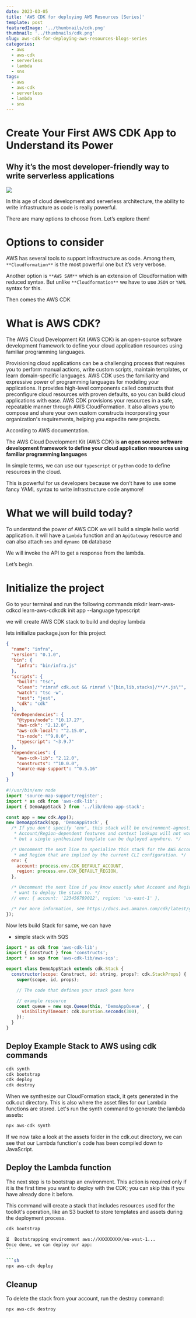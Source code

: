 ```yaml
---
date: 2023-03-05
title: 'AWS CDK for deploying AWS Resources [Series]'
template: post
featuredImage: '../thumbnails/cdk.png'
thumbnail: '../thumbnails/cdk.png'
slug: aws-cdk-for-deploying-aws-resources-blogs-series
categories:
  - aws
  - aws-cdk
  - serverless
  - lambda
  - sns 
tags:
  - aws
  - aws-cdk
  - serverless
  - lambda
  - sns 
---
```


Create Your First AWS CDK App to Understand its Power
=====================================================

Why it’s the most developer-friendly way to write serverless applications
-------------------------------------------------------------------------

![](https://www.simform.com/wp-content/uploads/2018/08/Serverless-Examples-with-AWS-Lambda-Use-Cases.png)

In this age of cloud development and serverless architecture, the ability to write infrastructure as code is really powerful.

There are many options to choose from. Let’s explore them!

Options to consider
===================

AWS has several tools to support infrastructure as code. Among them, `**Cloudformation**` is the most powerful one but it’s very verbose.

Another option is `**AWS SAM**` which is an extension of Cloudformation with reduced syntax. But unlike `**Cloudformation**` we have to use `JSON` or `YAML` syntax for this.

Then comes the AWS CDK

What is AWS CDK?
================

The AWS Cloud Development Kit (AWS CDK) is an open-source software development framework to define your cloud application resources using familiar programming languages.

Provisioning cloud applications can be a challenging process that requires you to perform manual actions, write custom scripts, maintain templates, or learn domain-specific languages. AWS CDK uses the familiarity and expressive power of programming languages for modeling your applications. It provides high-level components called constructs that preconfigure cloud resources with proven defaults, so you can build cloud applications with ease. AWS CDK provisions your resources in a safe, repeatable manner through AWS CloudFormation. It also allows you to compose and share your own custom constructs incorporating your organization's requirements, helping you expedite new projects.

According to AWS documentation.

The AWS Cloud Development Kit (AWS CDK) is **an open source software development framework to define your cloud application resources using familiar programming languages**

In simple terms, we can use our `typescript` or `python` code to define resources in the cloud.

This is powerful for us developers because we don’t have to use some fancy YAML syntax to write infrastructure code anymore!

What we will build today?
=========================

To understand the power of AWS CDK we will build a simple hello world application. it will have a `Lambda` function and an `ApiGateway` resource and can also attach `sns` and `dynamo DB` database

We will invoke the API to get a response from the lambda.

Let’s begin.

Initialize the project
======================

Go to your terminal and run the following commands
mkdir learn-aws-cdkcd learn-aws-cdkcdk init app --language typescript

we will create AWS CDK stack to build and deploy lambda 

lets initialize package.json for this project 

```json
{
  "name": "infra",
  "version": "0.1.0",
  "bin": {
    "infra": "bin/infra.js"
  },
  "scripts": {
    "build": "tsc",
    "clean": "rimraf cdk.out && rimraf \"{bin,lib,stacks}/**/*.js\"",
    "watch": "tsc -w",
    "test": "jest",
    "cdk": "cdk"
  },
  "devDependencies": {
    "@types/node": "10.17.27",
    "aws-cdk": "2.12.0",
    "aws-cdk-local": "^2.15.0",
    "ts-node": "^9.0.0",
    "typescript": "~3.9.7"
  },
  "dependencies": {
    "aws-cdk-lib": "2.12.0",
    "constructs": "^10.0.0",
    "source-map-support": "^0.5.16"
  }
}
```
```javascript
#!/usr/bin/env node
import 'source-map-support/register';
import * as cdk from 'aws-cdk-lib';
import { DemoAppStack } from '../lib/demo-app-stack';

const app = new cdk.App();
new DemoAppStack(app, 'DemoAppStack', {
  /* If you don't specify 'env', this stack will be environment-agnostic.
   * Account/Region-dependent features and context lookups will not work,
   * but a single synthesized template can be deployed anywhere. */

  /* Uncomment the next line to specialize this stack for the AWS Account
   * and Region that are implied by the current CLI configuration. */
  env: {
    account: process.env.CDK_DEFAULT_ACCOUNT,
    region: process.env.CDK_DEFAULT_REGION,
  },

  /* Uncomment the next line if you know exactly what Account and Region you
   * want to deploy the stack to. */
  // env: { account: '123456789012', region: 'us-east-1' },

  /* For more information, see https://docs.aws.amazon.com/cdk/latest/guide/environments.html */
});

```
Now lets build Stack for same, we can have 

- simple stack with SQS

```javascript
import * as cdk from 'aws-cdk-lib';
import { Construct } from 'constructs';
import * as sqs from 'aws-cdk-lib/aws-sqs';

export class DemoAppStack extends cdk.Stack {
  constructor(scope: Construct, id: string, props?: cdk.StackProps) {
    super(scope, id, props);

    // The code that defines your stack goes here

    // example resource
    const queue = new sqs.Queue(this, 'DemoAppQueue', {
      visibilityTimeout: cdk.Duration.seconds(300),
    });
  }
}

```
## Deploy Example Stack to AWS using cdk commands


```sh
cdk synth 
cdk bootstrap 
cdk deploy
cdk destroy

```

When we synthesize our CloudFormation stack, it gets generated in the cdk.out directory. This is also where the asset files for our Lambda functions are stored.
Let's run the synth command to generate the lambda assets:

```sh
npx aws-cdk synth
```

If we now take a look at the assets folder in the cdk.out directory, we can see that our Lambda function's code has been compiled down to JavaScript.

## Deploy the Lambda function

The next step is to bootstrap an environment. This action is required only if it is the first time you want to deploy with the CDK; you can skip this if you have already done it before.

This command will create a stack that includes resources used for the toolkit's operation, like an S3 bucket to store templates and assets during the deployment process.

```sh
cdk bootstrap

⏳  Bootstrapping environment aws://XXXXXXXXX/eu-west-1...
Once done, we can deploy our app:
``

```sh
npx aws-cdk deploy
```
## Cleanup
To delete the stack from your account, run the destroy command:

```sh
npx aws-cdk destroy
```